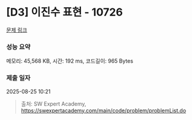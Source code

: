 # [D3] 이진수 표현 - 10726 

[문제 링크](https://swexpertacademy.com/main/code/problem/problemDetail.do?contestProbId=AXRSXf_a9qsDFAXS) 

### 성능 요약

메모리: 45,568 KB, 시간: 192 ms, 코드길이: 965 Bytes

### 제출 일자

2025-08-25 10:21



> 출처: SW Expert Academy, https://swexpertacademy.com/main/code/problem/problemList.do